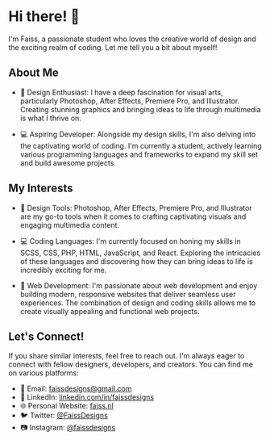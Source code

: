 # Hi there! 👋

I'm Faiss, a passionate student who loves the creative world of design and the exciting realm of coding. Let me tell you a bit about myself!

## About Me

- 🎨 Design Enthusiast: I have a deep fascination for visual arts, particularly Photoshop, After Effects, Premiere Pro, and Illustrator. Creating stunning graphics and bringing ideas to life through multimedia is what I thrive on.

- 💻 Aspiring Developer: Alongside my design skills, I'm also delving into the captivating world of coding. I'm currently a student, actively learning various programming languages and frameworks to expand my skill set and build awesome projects.

## My Interests

- 🌈 Design Tools: Photoshop, After Effects, Premiere Pro, and Illustrator are my go-to tools when it comes to crafting captivating visuals and engaging multimedia content.

- 💻 Coding Languages: I'm currently focused on honing my skills in SCSS, CSS, PHP, HTML, JavaScript, and React. Exploring the intricacies of these languages and discovering how they can bring ideas to life is incredibly exciting for me.

- 🚀 Web Development: I'm passionate about web development and enjoy building modern, responsive websites that deliver seamless user experiences. The combination of design and coding skills allows me to create visually appealing and functional web projects.

## Let's Connect!

If you share similar interests, feel free to reach out. I'm always eager to connect with fellow designers, developers, and creators. 
You can find me on various platforms:

- 📧 Email: [faissdesigns@gmail.com](mailto:faissdesigns@gmail.com)
- 🔗 LinkedIn: [linkedin.com/in/faissdesigns](https://www.linkedin.com/in/faiss-designs-3160a423b/)
- 🌐 Personal Website: [faiss.nl](https://faiss.nl)
- 🐦 Twitter: [@FaissDesigns](https://twitter.com/FaissDesigns)
- 📷 Instagram: [@faissdesigns](https://instagram.com/faissdesigns)
